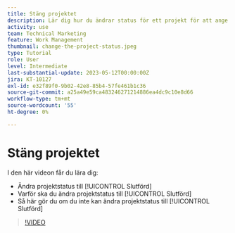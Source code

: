 ```yaml
---
title: Stäng projektet
description: Lär dig hur du ändrar status för ett projekt för att ange att arbetet är slutfört.
activity: use
team: Technical Marketing
feature: Work Management
thumbnail: change-the-project-status.jpeg
type: Tutorial
role: User
level: Intermediate
last-substantial-update: 2023-05-12T00:00:00Z
jira: KT-10127
exl-id: e32f89f0-9b02-42e8-85b4-57fe461b1c36
source-git-commit: a25a49e59ca483246271214886ea4dc9c10e8d66
workflow-type: tm+mt
source-wordcount: '55'
ht-degree: 0%

---
```


# Stäng projektet

I den här videon får du lära dig:

* Ändra projektstatus till [!UICONTROL Slutförd]
* Varför ska du ändra projektstatus till [!UICONTROL Slutförd]
* Så här gör du om du inte kan ändra projektstatus till [!UICONTROL Slutförd]

>[!VIDEO](https://video.tv.adobe.com/v/3419336/?quality=12&learn=on)
